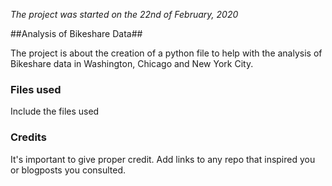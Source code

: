 *The project was started on the 22nd of February, 2020*

##Analysis of Bikeshare Data##

The project is about the creation of a python file to help with the analysis of Bikeshare data in Washington, Chicago and New York City.

### Files used
Include the files used

### Credits
It's important to give proper credit. Add links to any repo that inspired you or blogposts you consulted.
